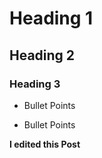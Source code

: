 # Heading 1

## Heading 2

### Heading 3



- Bullet Points

- Bullet Points

**I edited this Post**